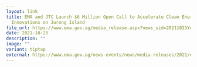 ```yaml
---
layout: link
title: EMA and JTC Launch $6 Million Open Call to Accelerate Clean Energy
  Innovations on Jurong Island
file_url: https://www.ema.gov.sg/media_release.aspx?news_sid=20211023YAxJKHOr0KaM
date: 2021-10-25
description: ""
image: ""
variant: tiptap
external: https://www.ema.gov.sg/news-events/news/media-releases/2021/ema-and-jtc-launch-6-million-open-call-to-accelerate-clean-energy-innovations-on-jurong-island
---
```

